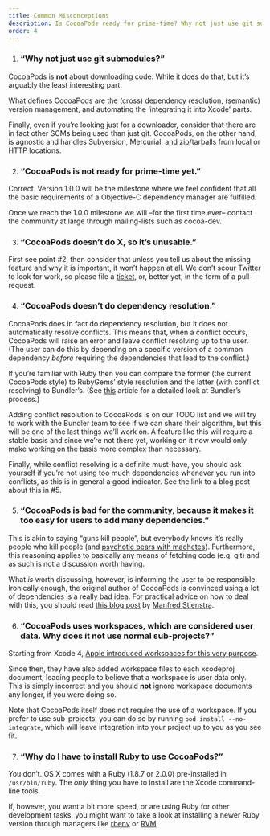 ```yaml
---
title: Common Misconceptions
description: Is CocoaPods ready for prime-time? Why not just use git submodules? etc. etc.
order: 4
---
```


1. ### “Why not just use git submodules?”

  CocoaPods is **not** about downloading code. While it does do that, but it’s arguably the least interesting part.

  What defines CocoaPods are the (cross) dependency resolution, (semantic) version management, and automating the ‘integrating it into Xcode’ parts.

  Finally, even if you’re looking just for a downloader, consider that there are in fact other SCMs being used than just git. CocoaPods, on the other hand, is agnostic and handles Subversion, Mercurial, and zip/tarballs from local or HTTP locations.


2. ### “CocoaPods is not ready for prime-time yet.”

  Correct. Version 1.0.0 will be the milestone where we feel confident that all the basic requirements of a Objective-C dependency manager are fulfilled.

  Once we reach the 1.0.0 milestone we will –for the first time ever– contact the community at large through mailing-lists such as cocoa-dev.


3. ### “CocoaPods doesn’t do X, so it’s unusable.”

  First see point #2, then consider that unless you tell us about the missing feature and why it is important, it won’t happen at all. We don’t scour Twitter to look for work, so please file a [ticket](https://github.com/CocoaPods/CocoaPods/issues/new), or, better yet, in the form of a pull-request.


4. ### “CocoaPods doesn’t do dependency resolution.”

  CocoaPods does in fact do dependency resolution, but it does not automatically resolve conflicts. This means that, when a conflict occurs, CocoaPods will raise an error and leave conflict resolving up to the user. (The user can do this by depending on a specific version of a common dependency _before_ requiring the dependencies that lead to the conflict.)

  If you’re familiar with Ruby then you can compare the former (the current CocoaPods style) to RubyGems’ style resolution and the latter (with conflict resolving) to Bundler’s. (See [this](http://patshaughnessy.net/2011/9/24/how-does-bundler-bundle) article for a detailed look at Bundler’s process.)

  Adding conflict resolution to CocoaPods is on our TODO list and we will try to work with the Bundler team to see if we can share their algorithm, but this will be one of the last things we’ll work on. A feature like this will require a stable basis and since we’re not there yet, working on it now would only make working on the basis more complex than necessary.

  Finally, while conflict resolving is a definite must-have, you should ask yourself if you’re not using too much dependencies whenever you run into conflicts, as this is in general a good indicator. See the link to a blog post about this in #5.


5. ### “CocoaPods is bad for the community, because it makes it too easy for users to add many dependencies.”

  This is akin to saying “guns kill people”, but everybody knows it’s really people who kill people (and [psychotic bears with machetes](http://www.sebastienmillon.com/Machete-Bear-Art-Print-15-00)). Furthermore, this reasoning applies to basically any means of fetching code (e.g. git) and as such is not a discussion worth having.

  What _is_ worth discussing, however, is informing the user to be responsible. Ironically enough, the original author of CocoaPods is convinced using a lot of dependencies is a really bad idea. For practical advice on how to deal with this, you should read [this blog post](http://www.fngtps.com/2013/a-quick-note-on-minimal-dependencies-in-ruby-on-rails/) by [Manfred Stienstra](http://twitter.com/manfreds).


6. ### “CocoaPods uses workspaces, which are considered user data. Why does it not use normal sub-projects?”

  Starting from Xcode 4, [Apple introduced workspaces for this very purpose](http://developer.apple.com/library/ios/#featuredarticles/XcodeConcepts/Concept-Workspace.html).

  Since then, they have also added workspace files to each xcodeproj document, leading people to believe that a workspace is user data only. This is simply incorrect and you should **not** ignore workspace documents any longer, if you were doing so.

  Note that CocoaPods itself does not require the use of a workspace. If you prefer to use sub-projects, you can do so by running `pod install --no-integrate`, which will leave integration into your project up to you as you see fit.


7. ### “Why do I have to install Ruby to use CocoaPods?”

  You don’t. OS X comes with a Ruby (1.8.7 or 2.0.0) pre-installed in `/usr/bin/ruby`.   The _only_ thing you have to install are the Xcode command-line tools.

  If, however, you want a bit more speed, or are using Ruby for other development tasks, you might want to take a look at installing a newer Ruby version through managers like [rbenv](https://github.com/sstephenson/rbenv) or [RVM](https://rvm.io).